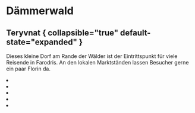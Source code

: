 # Dämmerwald

## Teryvnat { collapsible="true" default-state="expanded" }

Dieses kleine Dorf am Rande der Wälder ist der Eintrittspunkt für viele Reisende in Farodris. An den lokalen
Marktständen lassen Besucher gerne ein paar Florin da.

<procedure title="Charaktere von diesem Ort">
<list columns="3">
<li><a href="Aelua.md"></a></li>
<li><a href="Tannivh.md"></a></li>
<li><a href="Selphie.md"></a></li>
<li><a href="Elkazel.md"></a></li>
<li><a href="Caeda.md"></a></li>
</list>
</procedure>

